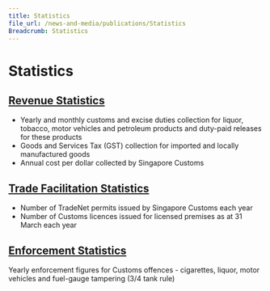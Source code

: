 ```yaml
---
title: Statistics
file_url: /news-and-media/publications/Statistics
Breadcrumb: Statistics
---
```


# Statistics

## [Revenue Statistics](https://www.customs.gov.sg/-/media/cus/files/news-and-media/statistics/revenue_stats_fy09-fy13_cy13-cy_feb20.xlsx?la=en&hash=FBD49580B2473DA69ACDCA66633C701525C6226C)

-   Yearly and monthly customs and excise duties collection for liquor, tobacco, motor vehicles and petroleum products and duty-paid releases for these products
-   Goods and Services Tax (GST) collection for imported and locally manufactured goods
-   Annual cost per dollar collected by Singapore Customs

## [Trade Facilitation Statistics](https://www.customs.gov.sg/-/media/cus/files/news-and-media/statistics/tradefacilitationstatsfy14fy18.xls?la=en&hash=0D1DF464C82F01C18892E1FA071B31C186723922)

-   Number of TradeNet permits issued by Singapore Customs each year
-   Number of Customs licences issued for licensed premises as at 31 March each year

## [Enforcement Statistics](https://www.customs.gov.sg/-/media/enforcementstats-with-cy-figures-cy2019-5yearly-enforcement-stats.xls?la=en&hash=E016AA75391F41C55B4BB467A6A3EDFA78F02680)

Yearly enforcement figures for Customs offences - cigarettes, liquor, motor vehicles and fuel-gauge tampering (3/4 tank rule)
